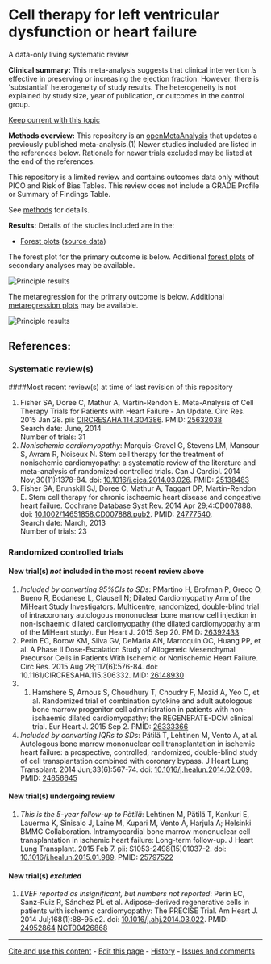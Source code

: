 # Cell therapy for left ventricular dysfunction or heart failure
A data-only living systematic review

**Clinical summary:** This meta-analysis suggests that clinical intervention *is* effective in preserving or increasing the ejection fraction. However, there is 'substantial' heterogeneity of study results. The heterogeneity is not explained by study size, year of publication, or outcomes in the control group.

[Keep current with this topic](Keep-up.md)

**Methods overview:** This repository is an [openMetaAnalysis](https://openmetaanalysis.github.io/) that updates a previously published meta-analysis.(1) Newer studies included are listed in the references below. Rationale for newer trials excluded may be listed at the end of the references. 

This repository is a limited review and contains outcomes data only without PICO and Risk of Bias Tables.  This review does not include a GRADE Profile or Summary of Findings Table.

See [methods](http://openmetaanalysis.github.io/methods.html) for details.

**Results:** Details of the studies included are in the:
* [Forest plots](../../tree/master/forest-plots) ([source data](../../tree/master/data))

The forest plot for the primary outcome is below. Additional [forest plots](../../tree/master/forest-plots) of secondary analyses may be available. 

![Principle results](https://raw.githubusercontent.com/openMetaAnalysis/Cell-therapy-for-left-ventricular-dysfunction/master/forest-plots/Outcome-Primary.png "Principle results")

The metaregression for the primary outcome is below. Additional [metaregression plots](../../tree/master/metaregression) may be available.

![Principle results](https://raw.githubusercontent.com/openMetaAnalysis/Cell-therapy-for-left-ventricular-dysfunction/master/metaregression/Outcome-Primary.png "Principle results - metaregression")

References:
----------------------------------
### Systematic review(s)
####Most recent review(s) at time of last revision of this repository
1. Fisher SA, Doree C, Mathur A, Martin-Rendon E. Meta-Analysis of Cell Therapy Trials for Patients with Heart Failure - An Update. Circ Res. 2015 Jan 28. pii: [CIRCRESAHA.114.304386](http://dx.doi.org/CIRCRESAHA.114.304386). PMID: [25632038](http://pubmed.gov/25632038)<br/>Search date: June, 2014<br/>Number of trials: 31
1. *Nonischemic cardiomyopathy*: Marquis-Gravel G, Stevens LM, Mansour S, Avram R, Noiseux N. Stem cell therapy for the treatment of nonischemic cardiomyopathy: a systematic review of the literature and meta-analysis of randomized controlled trials. Can J Cardiol. 2014 Nov;30(11):1378-84. doi: [10.1016/j.cjca.2014.03.026](http://dx.doi.org/10.1016/j.cjca.2014.03.026). PMID: [25138483](http://pubmed.gov/25138483)
1. Fisher SA, Brunskill SJ, Doree C, Mathur A, Taggart DP, Martin-Rendon E. Stem cell therapy for chronic ischaemic heart disease and congestive heart failure. Cochrane Database Syst Rev. 2014 Apr 29;4:CD007888. doi:
[10.1002/14651858.CD007888.pub2](http://dx.doi.org/10.1002/14651858.CD007888.pub2). PMID: [24777540](http://pubmed.gov/24777540).<br/>Search date: March, 2013<br/>Number of trials: 23

### Randomized controlled trials
#### New trial(s) *not* included in the most recent review above
1. *Included by converting 95%CIs to SDs*: PMartino H, Brofman P, Greco O, Bueno R, Bodanese L, Clausell N; Dilated Cardiomyopathy Arm of the MiHeart Study Investigators. Multicentre, randomized, double-blind trial of intracoronary autologous mononuclear bone marrow cell injection in non-ischaemic dilated cardiomyopathy (the dilated cardiomyopathy arm of the MiHeart study). Eur Heart J. 2015 Sep 20. PMID: [26392433](http://pubmed.gov/26392433)
1. Perin EC, Borow KM, Silva GV, DeMaria AN, Marroquin OC, Huang PP, et al. A Phase II Dose-Escalation Study of Allogeneic Mesenchymal Precursor Cells in Patients With  Ischemic or Nonischemic Heart Failure. Circ Res. 2015 Aug 28;117(6):576-84. doi:  10.1161/CIRCRESAHA.115.306332. MID: [26148930](http://pubmed.gov/26148930)
2. 1. Hamshere S, Arnous S, Choudhury T, Choudry F, Mozid A, Yeo C, et al. Randomized trial of combination cytokine and adult autologous bone marrow progenitor cell administration in patients with non-ischaemic dilated cardiomyopathy: the
REGENERATE-DCM clinical trial. Eur Heart J. 2015 Sep 2. PMID: [26333366](http://pubmed.gov/26333366)
2. *Included by converting IQRs to SDs*: Pätilä T, Lehtinen M, Vento A, at al. Autologous bone marrow mononuclear cell transplantation in ischemic heart failure: a prospective, controlled, randomized, double-blind study of cell transplantation combined with coronary bypass. J Heart Lung Transplant. 2014 Jun;33(6):567-74. doi: [10.1016/j.healun.2014.02.009](http://dx.doi.org/10.1016/j.healun.2014.02.009). PMID: [24656645](http://pubmed.gov/24656645)

#### New trial(s) undergoing review
1. *This is the 5-year follow-up to Pätilä*: Lehtinen M, Pätilä T, Kankuri E, Lauerma K, Sinisalo J, Laine M, Kupari M, Vento A, Harjula A; Helsinki BMMC Collaboration. Intramyocardial bone marrow mononuclear cell transplantation in ischemic heart failure: Long-term follow-up.  J Heart Lung Transplant. 2015 Feb 7. pii: S1053-2498(15)01037-2. doi:
[10.1016/j.healun.2015.01.989](http://dx.doi.org/10.1016/j.healun.2015.01.989). PMID: [25797522](http://pubmed.gov/25797522)


#### New trial(s) *excluded* 
1. *LVEF reported as insignificant, but numbers not reported*: Perin EC, Sanz-Ruiz R, Sánchez PL et al. Adipose-derived regenerative cells in patients with ischemic cardiomyopathy: The PRECISE Trial.
Am Heart J. 2014 Jul;168(1):88-95.e2. doi: [10.1016/j.ahj.2014.03.022](http://dx.doi.org/10.1016/j.ahj.2014.03.022). PMID: [24952864](http://pubmed.gov/24952864) [NCT00426868](https://clinicaltrials.gov/ct2/show/NCT00426868)

-------------------------------
[Cite and use this content](https://github.com/openMetaAnalysis/openMetaAnalysis.github.io/blob/master/reusing.MD)  - [Edit this page](../../edit/master/README.md) - [History](../../commits/master/README.md)  - 
[Issues and comments](../../issues?q=is%3Aboth+is%3Aissue)

